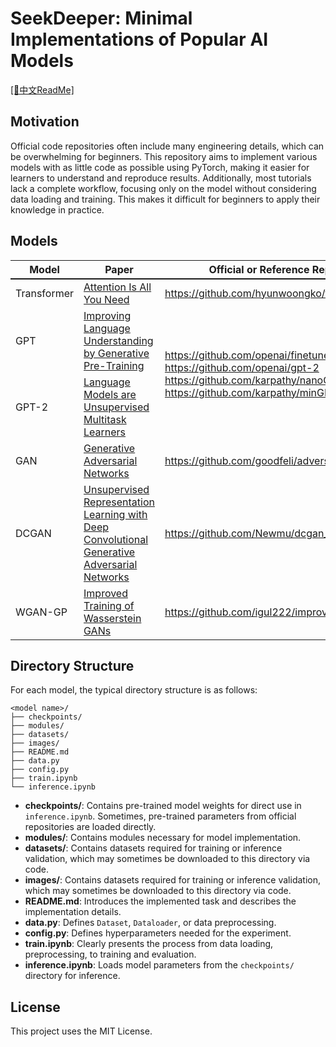 # SeekDeeper: Minimal Implementations of Popular AI Models
[\[📖中文ReadMe\]](./README_zh.md)

## Motivation
Official code repositories often include many engineering details, which can be overwhelming for beginners. This repository aims to implement various models with as little code as possible using PyTorch, making it easier for learners to understand and reproduce results. Additionally, most tutorials lack a complete workflow, focusing only on the model without considering data loading and training. This makes it difficult for beginners to apply their knowledge in practice.

## Models
<table>
  <thead>
    <tr style="font-weight: bold; border-bottom: 2px solid">
      <th>Model</th>
      <th>Paper</th>
      <th>Official or Reference Repository</th>
    </tr>
  </thead>
  <tbody>
    <tr>
      <td>Transformer</td>
      <td><a href="https://arxiv.org/abs/1706.03762">Attention Is All You Need</a></td>
      <td><a href="https://github.com/hyunwoongko/transformer">https://github.com/hyunwoongko/transformer</a></td>
    </tr>
    <tr>
      <td>GPT</td>
      <td><a href="https://cdn.openai.com/research-covers/language-unsupervised/language_understanding_paper.pdf">Improving Language Understanding by Generative Pre-Training</a></td>
      <td rowspan=2><a href="https://github.com/openai/finetune-transformer-lm">https://github.com/openai/finetune-transformer-lm</a></br><a href="https://github.com/openai/gpt-2">https://github.com/openai/gpt-2</a></br><a href="https://github.com/karpathy/nanoGPT">https://github.com/karpathy/nanoGPT</a></br><a href="https://github.com/karpathy/minGPT">https://github.com/karpathy/minGPT</a></td>
    </tr>
    <tr>
      <td>GPT-2</td>
      <td><a href="https://cdn.openai.com/research-covers/language_models_are_unsupervised_multitask_learners.pdf">Language Models are Unsupervised Multitask Learners</a></td>
    </tr>
    <tr>
      <td>GAN</td>
      <td><a href="https://arxiv.org/abs/1406.2661">Generative Adversarial Networks</a></td>
      <td><a href="https://github.com/goodfeli/adversarial">https://github.com/goodfeli/adversarial</a></td>
    </tr>
    <tr>
      <td>DCGAN</td>
      <td><a href="https://arxiv.org/pdf/1511.06434">Unsupervised Representation Learning with Deep Convolutional Generative Adversarial Networks</a></td>
      <td><a href="https://github.com/Newmu/dcgan_code">https://github.com/Newmu/dcgan_code</a></td>
    </tr>
    <tr>
      <td>WGAN-GP</td>
      <td><a href="https://arxiv.org/pdf/1704.00028">Improved Training of Wasserstein GANs</a></td>
      <td><a href="https://github.com/igul222/improved_wgan_training">https://github.com/igul222/improved_wgan_training</a></td>
    </tr>
  </tbody>
</table>


## Directory Structure

For each model, the typical directory structure is as follows:

```
<model name>/
├── checkpoints/
├── modules/
├── datasets/
├── images/
├── README.md
├── data.py
├── config.py
├── train.ipynb
└── inference.ipynb
```

- **checkpoints/**: Contains pre-trained model weights for direct use in `inference.ipynb`. Sometimes, pre-trained parameters from official repositories are loaded directly.
- **modules/**: Contains modules necessary for model implementation.
- **datasets/**: Contains datasets required for training or inference validation, which may sometimes be downloaded to this directory via code.
- **images/**: Contains datasets required for training or inference validation, which may sometimes be downloaded to this directory via code.
- **README.md**: Introduces the implemented task and describes the implementation details.
- **data.py**: Defines `Dataset`, `Dataloader`, or data preprocessing.
- **config.py**: Defines hyperparameters needed for the experiment.
- **train.ipynb**: Clearly presents the process from data loading, preprocessing, to training and evaluation.
- **inference.ipynb**: Loads model parameters from the `checkpoints/` directory for inference.

## License

This project uses the MIT License.
